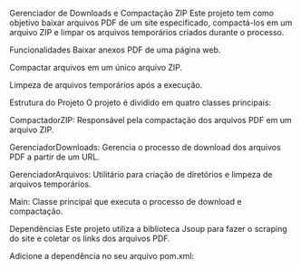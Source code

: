 Gerenciador de Downloads e Compactação ZIP
Este projeto tem como objetivo baixar arquivos PDF de um site especificado, compactá-los em um arquivo ZIP e limpar os arquivos temporários criados durante o processo.

Funcionalidades
Baixar anexos PDF de uma página web.

Compactar arquivos em um único arquivo ZIP.

Limpeza de arquivos temporários após a execução.

Estrutura do Projeto
O projeto é dividido em quatro classes principais:

CompactadorZIP: Responsável pela compactação dos arquivos PDF em um arquivo ZIP.

GerenciadorDownloads: Gerencia o processo de download dos arquivos PDF a partir de um URL.

GerenciadorArquivos: Utilitário para criação de diretórios e limpeza de arquivos temporários.

Main: Classe principal que executa o processo de download e compactação.

Dependências
Este projeto utiliza a biblioteca Jsoup para fazer o scraping do site e coletar os links dos arquivos PDF.

Adicione a dependência no seu arquivo pom.xml:
